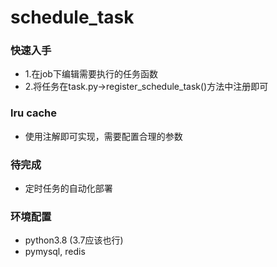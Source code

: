 # schedule_task

### 快速入手
 - 1.在job下编辑需要执行的任务函数
 - 2.将任务在task.py->register_schedule_task()方法中注册即可
 
### lru cache
- 使用注解即可实现，需要配置合理的参数

### 待完成
 - 定时任务的自动化部署
 
### 环境配置
- python3.8 (3.7应该也行)
- pymysql, redis